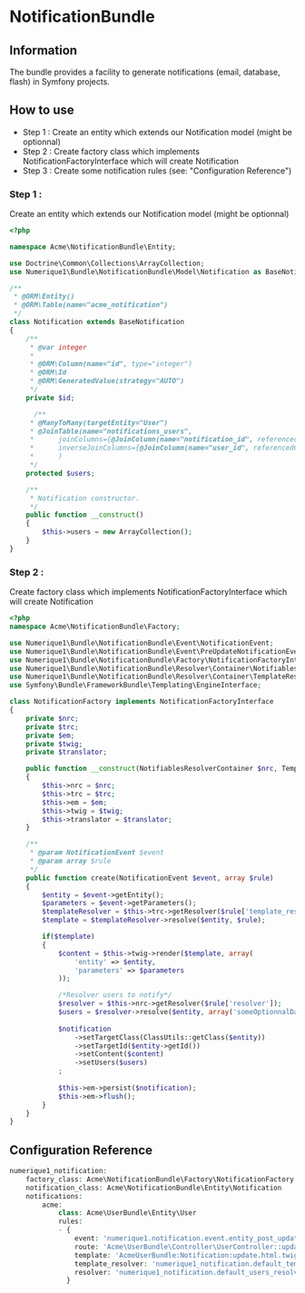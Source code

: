 # NotificationBundle

## Information

The bundle provides a facility to generate notifications (email, database, flash) in Symfony projects.

## How to use
  - Step 1 : Create an entity which extends our Notification model (might be optionnal)
  - Step 2 : Create factory class which implements NotificationFactoryInterface which will create Notification
  - Step 3 : Create some notification rules (see: "Configuration Reference")

### Step 1 : 
Create an entity which extends our Notification model (might be optionnal)
```php
<?php

namespace Acme\NotificationBundle\Entity;

use Doctrine\Common\Collections\ArrayCollection;
use Numerique1\Bundle\NotificationBundle\Model\Notification as BaseNotification;

/**
 * @ORM\Entity()
 * @ORM\Table(name="acme_notification")
 */
class Notification extends BaseNotification
{
    /**
     * @var integer
     *
     * @ORM\Column(name="id", type="integer")
     * @ORM\Id
     * @ORM\GeneratedValue(strategy="AUTO")
     */
    private $id;

      /**
     * @ManyToMany(targetEntity="User")
     * @JoinTable(name="notifications_users",
     *      joinColumns={@JoinColumn(name="notification_id", referencedColumnName="id")},
     *      inverseJoinColumns={@JoinColumn(name="user_id", referencedColumnName="id", unique=true)}
     *      )
     */
    protected $users;

    /**
     * Notification constructor.
     */
    public function __construct()
    {
        $this->users = new ArrayCollection();
    }
}
```
### Step 2 : 
Create factory class which implements NotificationFactoryInterface which will create Notification
```php
<?php
namespace Acme\NotificationBundle\Factory;

use Numerique1\Bundle\NotificationBundle\Event\NotificationEvent;
use Numerique1\Bundle\NotificationBundle\Event\PreUpdateNotificationEvent;
use Numerique1\Bundle\NotificationBundle\Factory\NotificationFactoryInterface;
use Numerique1\Bundle\NotificationBundle\Resolver\Container\NotifiablesResolverContainer;
use Numerique1\Bundle\NotificationBundle\Resolver\Container\TemplateResolverContainer;
use Symfony\Bundle\FrameworkBundle\Templating\EngineInterface;

class NotificationFactory implements NotificationFactoryInterface
{
    private $nrc;
    private $trc;
    private $em;
    private $twig;
    private $translator;

    public function __construct(NotifiablesResolverContainer $nrc, TemplateResolverContainer $trc, EntityManager $em, EngineInterface $twig, $translator)
    {
        $this->nrc = $nrc;
        $this->trc = $trc;
        $this->em = $em;
        $this->twig = $twig;
        $this->translator = $translator;
    }

    /**
     * @param NotificationEvent $event
     * @param array $rule
     */
    public function create(NotificationEvent $event, array $rule)
    {
        $entity = $event->getEntity();
        $parameters = $event->getParameters();
        $templateResolver = $this->trc->getResolver($rule['template_resolver']);
        $template = $templateResolver->resolve($entity, $rule);

        if($template)
        {
            $content = $this->twig->render($template, array(
                'entity' => $entity,
                'parameters' => $parameters
            ));

            /*Resolver users to notify*/
            $resolver = $this->nrc->getResolver($rule['resolver']);
            $users = $resolver->resolve($entity, array('someOptionnalData' => 'data'));
            
            $notification
                ->setTargetClass(ClassUtils::getClass($entity))
                ->setTargetId($entity->getId())
                ->setContent($content)
                ->setUsers($users)
            ;
            
            $this->em->persist($notification);
            $this->em->flush();
        }
    }
}
```
## Configuration Reference

```php
numerique1_notification:
    factory_class: Acme\NotificationBundle\Factory\NotificationFactory
    notification_class: Acme\NotificationBundle\Entity\Notification
    notifications:
        acme:
            class: Acme\UserBundle\Entity\User
            rules:
            - {
                event: 'numerique1.notification.event.entity_post_update',  
                route: 'Acme\UserBundle\Controller\UserController::updateUserAction', #Default: '*'
                template: 'AcmeUserBundle:Notification:update.html.twig', #Default: false
                template_resolver: 'numerique1_notification.default_template_resolver' #Default / resolve template
                resolver: 'numerique1_notification.default_users_resolver' #Default / resolve users which will be notify
              }

```
